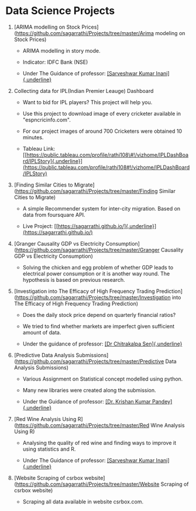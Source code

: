 # **Data Science Projects**

1.  [ARIMA modelling on Stock Prices](https://github.com/sagarrathi/Projects/tree/master/Arima modeling on Stock Prices)

    -   ARIMA modelling in story mode.

    -   Indicator: IDFC Bank (NSE)

    -   Under The Guidance of professor: [[Sarveshwar Kumar Inani]{.underline}](https://www.linkedin.com/in/sarveshwar-kumar-inani-635a9332/)

2.  Collecting data for IPL(Indian Premier Leauge) Dashboard

    -   Want to bid for IPL players? This project will help you.

    -   Use this project to download image of every cricketer available in \"espncricinfo.com\".

    -   For our project images of around 700 Cricketers were obtained 10 minutes.

    -   Tableau Link: [[https://public.tableau.com/profile/rathi108\#!/vizhome/IPLDashBoard/IPLStory]{.underline}](https://public.tableau.com/profile/rathi108#!/vizhome/IPLDashBoard/IPLStory)

3.  [Finding Similar Cities to Migrate](https://github.com/sagarrathi/Projects/tree/master/Finding Similar Cities to Migrate)

    -   A simple Recommender system for inter-city migration. Based on data from foursquare API.

    -   Live Project: [[https://sagarrathi.github.io/]{.underline}](https://sagarrathi.github.io/)

4.  [Granger Causality GDP vs Electricity Consumption](https://github.com/sagarrathi/Projects/tree/master/Granger Causality GDP vs Electricity Consumption)

    -   Solving the chicken and egg problem of whether GDP leads to electrical power consumption or it is another way round. The hypothesis is based on previous research.

5.  [Investigation into The Efficacy of High Frequency Trading Prediction](https://github.com/sagarrathi/Projects/tree/master/Investigation into The Efficacy of High Frequency Trading Prediction)

    -   Does the daily stock price depend on quarterly financial ratios?

    -   We tried to find whether markets are imperfect given sufficient amount of data.

    -   Under the guidance of professor: [[Dr Chitrakalpa Sen]{.underline}](https://www.linkedin.com/in/chitrakalpa-sen-7666467/)

6.  [Predictive Data Analysis Submissions](https://github.com/sagarrathi/Projects/tree/master/Predictive Data Analysis Submissions)

    -   Various Assignment on Statistical concept modelled using python.

    -   Many new libraries were created along the submission.

    -   Under the Guidance of professor: [[Dr. Krishan Kumar Pandey]{.underline}](https://www.linkedin.com/in/dr-krishan-kumar-pandey-02790514/)

7.  [Red Wine Analysis Using R](https://github.com/sagarrathi/Projects/tree/master/Red Wine Analysis Using R)

    -   Analysing the quality of red wine and finding ways to improve it using statistics and R.

    -   Under The Guidance of professor: [[Sarveshwar Kumar Inani]{.underline}](https://www.linkedin.com/in/sarveshwar-kumar-inani-635a9332/)

8.  [Website Scraping of csrbox website](https://github.com/sagarrathi/Projects/tree/master/Website Scraping of csrbox website)

    - Scraping all data available in website csrbox.com.